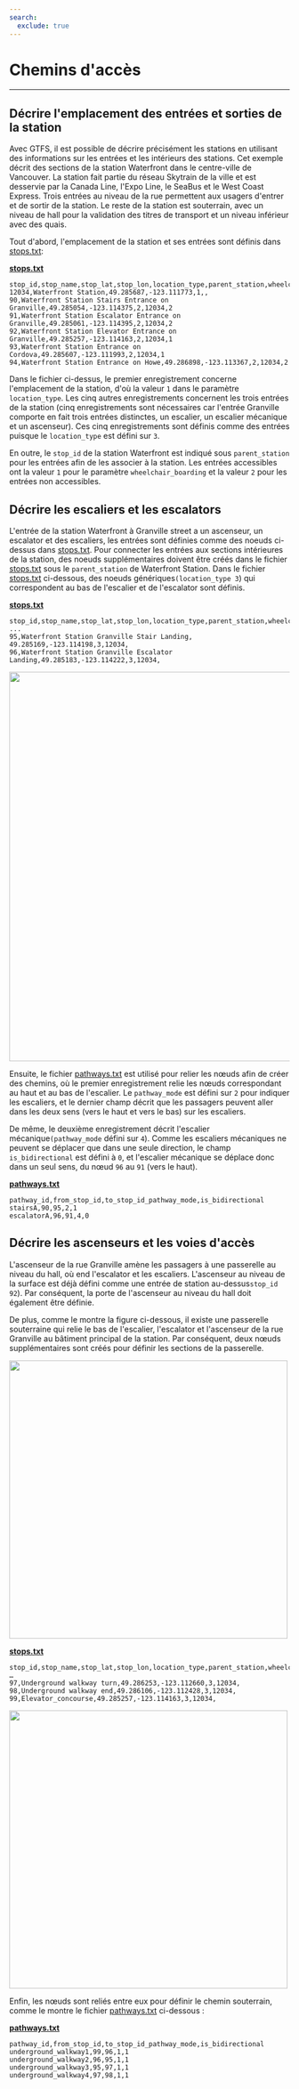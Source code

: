 ```yaml
---
search:
  exclude: true
---
```


# Chemins d'accès

<hr/>

## Décrire l'emplacement des entrées et sorties de la station

Avec GTFS, il est possible de décrire précisément les stations en utilisant des informations sur les entrées et les intérieurs des stations. Cet exemple décrit des sections de la station Waterfront dans le centre-ville de Vancouver. La station fait partie du réseau Skytrain de la ville et est desservie par la Canada Line, l'Expo Line, le SeaBus et le West Coast Express. Trois entrées au niveau de la rue permettent aux usagers d'entrer et de sortir de la station. Le reste de la station est souterrain, avec un niveau de hall pour la validation des titres de transport et un niveau inférieur avec des quais.

Tout d'abord, l'emplacement de la station et ses entrées sont définis dans [stops.txt](../../reference/#pathwaystxt):

[**stops.txt**](../../reference/#stopstxt)

    stop_id,stop_name,stop_lat,stop_lon,location_type,parent_station,wheelchair_boarding
    12034,Waterfront Station,49.285687,-123.111773,1,,
    90,Waterfront Station Stairs Entrance on Granville,49.285054,-123.114375,2,12034,2
    91,Waterfront Station Escalator Entrance on Granville,49.285061,-123.114395,2,12034,2
    92,Waterfront Station Elevator Entrance on Granville,49.285257,-123.114163,2,12034,1
    93,Waterfront Station Entrance on Cordova,49.285607,-123.111993,2,12034,1
    94,Waterfront Station Entrance on Howe,49.286898,-123.113367,2,12034,2

Dans le fichier ci-dessus, le premier enregistrement concerne l'emplacement de la station, d'où la valeur `1` dans le paramètre `location_type`. Les cinq autres enregistrements concernent les trois entrées de la station (cinq enregistrements sont nécessaires car l'entrée Granville comporte en fait trois entrées distinctes, un escalier, un escalier mécanique et un ascenseur). Ces cinq enregistrements sont définis comme des entrées puisque le `location_type` est défini sur `3`.

En outre, le `stop_id` de la station Waterfront est indiqué sous `parent_station` pour les entrées afin de les associer à la station. Les entrées accessibles ont la valeur `1` pour le paramètre `wheelchair_boarding` et la valeur `2` pour les entrées non accessibles.

## Décrire les escaliers et les escalators

L'entrée de la station Waterfront à Granville street a un ascenseur, un escalator et des escaliers, les entrées sont définies comme des noeuds ci-dessus dans [stops.txt](../../reference/#stopstxt). Pour connecter les entrées aux sections intérieures de la station, des noeuds supplémentaires doivent être créés dans le fichier [stops.txt](../../reference/#stopstxt) sous le `parent_station` de Waterfront Station. Dans le fichier [stops.txt](../../reference/#stopstxt) ci-dessous, des noeuds génériques`(location_type 3`) qui correspondent au bas de l'escalier et de l'escalator sont définis.

[**stops.txt**](../../reference/#stopstxt)

    stop_id,stop_name,stop_lat,stop_lon,location_type,parent_station,wheelchair_boarding
    ...
    95,Waterfront Station Granville Stair Landing, 49.285169,-123.114198,3,12034,
    96,Waterfront Station Granville Escalator Landing,49.285183,-123.114222,3,12034,

<img class="center" src="../../../assets/pathways.png" width="700px"/>

Ensuite, le fichier [pathways.txt](../../reference/#pathwaystxt) est utilisé pour relier les nœuds afin de créer des chemins, où le premier enregistrement relie les nœuds correspondant au haut et au bas de l'escalier. Le `pathway_mode` est défini sur `2` pour indiquer les escaliers, et le dernier champ décrit que les passagers peuvent aller dans les deux sens (vers le haut et vers le bas) sur les escaliers.

De même, le deuxième enregistrement décrit l'escalier mécanique`(pathway_mode` défini sur `4`). Comme les escaliers mécaniques ne peuvent se déplacer que dans une seule direction, le champ `is_bidirectional` est défini à `0`, et l'escalier mécanique se déplace donc dans un seul sens, du nœud `96` au `91` (vers le haut).

[**pathways.txt**](../../reference/#pathwaystxt)

    pathway_id,from_stop_id,to_stop_id_pathway_mode,is_bidirectional
    stairsA,90,95,2,1
    escalatorA,96,91,4,0

## Décrire les ascenseurs et les voies d'accès

L'ascenseur de la rue Granville amène les passagers à une passerelle au niveau du hall, où end l'escalator et les escaliers. L'ascenseur au niveau de la surface est déjà défini comme une entrée de station au-dessus`stop_id` `92`). Par conséquent, la porte de l'ascenseur au niveau du hall doit également être définie.

De plus, comme le montre la figure ci-dessous, il existe une passerelle souterraine qui relie le bas de l'escalier, l'escalator et l'ascenseur de la rue Granville au bâtiment principal de la station. Par conséquent, deux nœuds supplémentaires sont créés pour définir les sections de la passerelle.

<img class="center" src="../../../assets/pathways-2.png" width="500px"/>

[**stops.txt**](../../reference/#stopstxt)

    stop_id,stop_name,stop_lat,stop_lon,location_type,parent_station,wheelchair_boarding
    …
    97,Underground walkway turn,49.286253,-123.112660,3,12034,
    98,Underground walkway end,49.286106,-123.112428,3,12034,
    99,Elevator_concourse,49.285257,-123.114163,3,12034,

<img class="center" src="../../../assets/pathways-3.png" width="500px"/>

Enfin, les nœuds sont reliés entre eux pour définir le chemin souterrain, comme le montre le fichier [pathways.txt](../../reference/#pathwaystxt) ci-dessous :

[**pathways.txt**](../../reference/#pathwaystxt)

    pathway_id,from_stop_id,to_stop_id_pathway_mode,is_bidirectional
    underground_walkway1,99,96,1,1
    underground_walkway2,96,95,1,1
    underground_walkway3,95,97,1,1
    underground_walkway4,97,98,1,1
